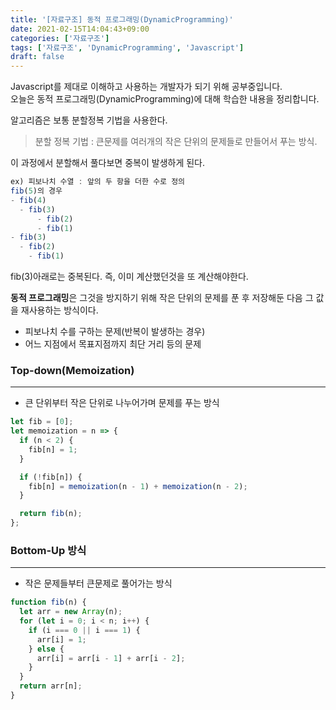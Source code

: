 ```yaml
---
title: '[자료구조] 동적 프로그래밍(DynamicProgramming)'
date: 2021-02-15T14:04:43+09:00
categories: ['자료구조']
tags: ['자료구조', 'DynamicProgramming', 'Javascript']
draft: false
---
```


Javascript를 제대로 이해하고 사용하는 개발자가 되기 위해 공부중입니다.
<br>
오늘은 동적 프로그래밍(DynamicProgramming)에 대해 학습한 내용을 정리합니다.

<!--more-->

알고리즘은 보통 분할정복 기법을 사용한다.

> 분할 정복 기법 : 큰문제를 여러개의 작은 단위의 문제들로 만들어서 푸는 방식.

이 과정에서 분할해서 풀다보면 중복이 발생하게 된다.

```jsx
ex) 피보나치 수열 : 앞의 두 항을 더한 수로 정의
fib(5)의 경우
- fib(4)
  - fib(3)
	  - fib(2)
	  - fib(1)
- fib(3)
  - fib(2)
	- fib(1)
```

fib(3)아래로는 중복된다. 즉, 이미 계산했던것을 또 계산해야한다.

**동적 프로그래밍**은 그것을 방지하기 위해 작은 단위의 문제를 푼 후 저장해둔 다음 그 값을 재사용하는 방식이다.

- 피보나치 수를 구하는 문제(반복이 발생하는 경우)
- 어느 지점에서 목표지점까지 최단 거리 등의 문제

### Top-down(Memoization)

---

- 큰 단위부터 작은 단위로 나누어가며 문제를 푸는 방식

```jsx
let fib = [0];
let memoization = n => {
  if (n < 2) {
    fib[n] = 1;
  }

  if (!fib[n]) {
    fib[n] = memoization(n - 1) + memoization(n - 2);
  }

  return fib(n);
};
```

### Bottom-Up 방식

---

- 작은 문제들부터 큰문제로 풀어가는 방식

```jsx
function fib(n) {
  let arr = new Array(n);
  for (let i = 0; i < n; i++) {
    if (i === 0 || i === 1) {
      arr[i] = 1;
    } else {
      arr[i] = arr[i - 1] + arr[i - 2];
    }
  }
  return arr[n];
}
```
